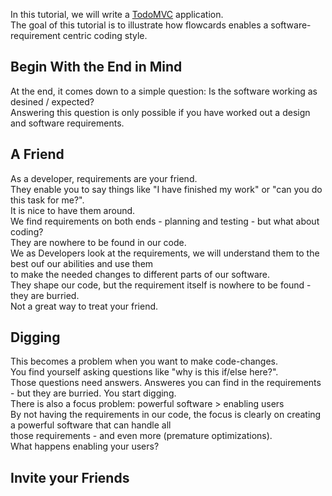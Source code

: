 In this tutorial, we will write a [TodoMVC](http://todomvc.com/) application.<br/>
The goal of this tutorial is to illustrate how flowcards enables a software-requirement centric coding style.<br/>

## Begin With the End in Mind
At the end, it comes down to a simple question: Is the software working as desined / expected?<br/>
Answering this question is only possible if you have worked out a design and software requirements.<br/>

## A Friend
As a developer, requirements are your friend.<br/>
They enable you to say things like "I have finished my work" or "can you do this task for me?".<br/>
It is nice to have them around.<br/>
We find requirements on both ends - planning and testing - but what about coding?<br/>
They are nowhere to be found in our code.<br/>
We as Developers look at the requirements, we will understand them to the best ouf our abilities and use them<br/>
to make the needed changes to different parts of our software.<br/>
They shape our code, but the requirement itself is nowhere to be found - they are burried.<br/>
Not a great way to treat your friend.<br/>

## Digging
This becomes a problem when you want to make code-changes.<br/>
You find yourself asking questions like "why is this if/else here?".<br/>
Those questions need answers. Answeres you can find in the requirements - but they are burried. You start digging.<br/>
There is also a focus problem: powerful software > enabling users<br/>
By not having the requirements in our code, the focus is clearly on creating a powerful software that can handle all<br/>
those requirements - and even more (premature optimizations).<br/>
What happens enabling your users?

## Invite your Friends

